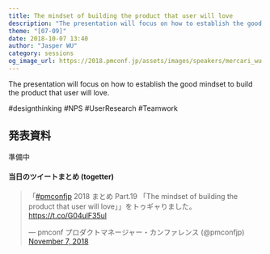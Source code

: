 ```yaml
---
title: The mindset of building the product that user will love
description: "The presentation will focus on how to establish the good mindset to build the product that user will love. #designthinking #NPS #UserResearch #Teamwork"
theme: "[07-09]"
date: 2018-10-07 13:40
author: "Jasper WU"
category: sessions
og_image_url: https://2018.pmconf.jp/assets/images/speakers/mercari_wu.jpg
---
```

The presentation will focus on how to establish the good mindset to build the product that user will love.

\#designthinking \#NPS \#UserResearch \#Teamwork

## 発表資料

準備中

#### 当日のツイートまとめ (togetter)
<blockquote class="twitter-tweet"><p lang="ja" dir="ltr">「<a href="https://twitter.com/hashtag/pmconfjp?src=hash&amp;ref_src=twsrc%5Etfw">#pmconfjp</a> 2018 まとめ Part.19 「The mindset of building the product that user will love」」をトゥギャりました。 <a href="https://t.co/G04ulF35ul">https://t.co/G04ulF35ul</a></p>&mdash; pmconf プロダクトマネージャー・カンファレンス (@pmconfjp) <a href="https://twitter.com/pmconfjp/status/1060038557388038147?ref_src=twsrc%5Etfw">November 7, 2018</a></blockquote> <script async src="https://platform.twitter.com/widgets.js" charset="utf-8"></script>
